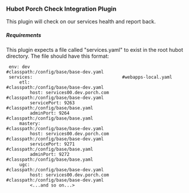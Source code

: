 ### Hubot Porch Check Integration Plugin

This plugin will check on our services health and report back.


##### Requirements

This plugin expects a file called "services.yaml" to exist in the root hubot directory. The file should have this format:

     env: dev                                   #classpath:/config/base/base-dev.yaml
     services:                                  #webapps-local.yaml
         etl:                                   #classpath:/config/base/base-dev.yaml
             host: services00.dev.porch.com     #classpath:/config/base/base-dev.yaml
             servicePort: 9263                  #classpath:/config/base/base.yaml
             adminPort: 9264                    #classpath:/config/base/base.yaml
         mastery:                               #classpath:/config/base/base-dev.yaml
             host: services00.dev.porch.com     #classpath:/config/base/base-dev.yaml
             servicePort: 9271                  #classpath:/config/base/base.yaml
             adminPort: 9272                    #classpath:/config/base/base.yaml
         ugc:                                   #classpath:/config/base/base-dev.yaml
             host: services00.dev.porch.com     #classpath:/config/base/base-dev.yaml
             <...and so on...>



